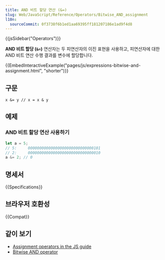```yaml
---
title: AND 비트 할당 연산 (&=)
slug: Web/JavaScript/Reference/Operators/Bitwise_AND_assignment
l10n:
  sourceCommit: 0f3738f6b1ed1aa69395ff181207186e1ad9f4d8
---
```


{{jsSidebar("Operators")}}

**AND 비트 할당 (`&=`)** 연산자는 두 피연산자의 이진 표현을 사용하고, 피연산자에 대한 AND 비트 연산 수행 결과를 변수에 할당합니다.

{{EmbedInteractiveExample("pages/js/expressions-bitwise-and-assignment.html", "shorter")}}

## 구문

```js-nolint
x &= y // x = x & y
```

## 예제

### AND 비트 할당 연산 사용하기

```js
let a = 5;
// 5:     00000000000000000000000000000101
// 2:     00000000000000000000000000000010
a &= 2; // 0
```

## 명세서

{{Specifications}}

## 브라우저 호환성

{{Compat}}

## 같이 보기

- [Assignment operators in the JS guide](/ko/docs/Web/JavaScript/Guide/Expressions_and_Operators#assignment_operators)
- [Bitwise AND operator](/ko/docs/Web/JavaScript/Reference/Operators/Bitwise_AND)
